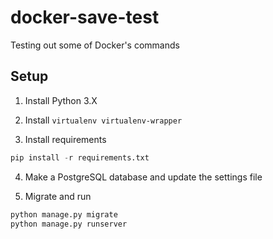 # docker-save-test

Testing out some of Docker's commands

## Setup

1. Install Python 3.X

2. Install `virtualenv virtualenv-wrapper`

3. Install requirements

```python
pip install -r requirements.txt
```

4. Make a PostgreSQL database and update the settings file

5. Migrate and run

```python
python manage.py migrate
python manage.py runserver
```